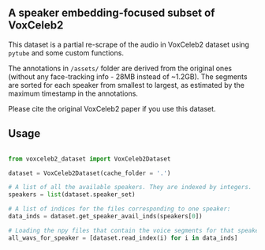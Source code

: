 ## A speaker embedding-focused subset of VoxCeleb2

This dataset is a partial re-scrape of the audio in VoxCeleb2 dataset using `pytube` and some custom functions.

The annotations in `/assets/` folder are derived from the original ones (without any face-tracking info - 28MB instead of ~1.2GB).
The segments are sorted for each speaker from smallest to largest, as estimated by the maximum timestamp in the annotations. 

Please cite the original VoxCeleb2 paper if you use this dataset.
## Usage

```python

from voxceleb2_dataset import VoxCeleb2Dataset

dataset = VoxCeleb2Dataset(cache_folder = '.')

# A list of all the available speakers. They are indexed by integers.
speakers = list(dataset.speaker_set)

# A list of indices for the files corresponding to one speaker:
data_inds = dataset.get_speaker_avail_inds(speakers[0])

# Loading the npy files that contain the voice segments for that speaker:
all_wavs_for_speaker = [dataset.read_index(i) for i in data_inds]

```


